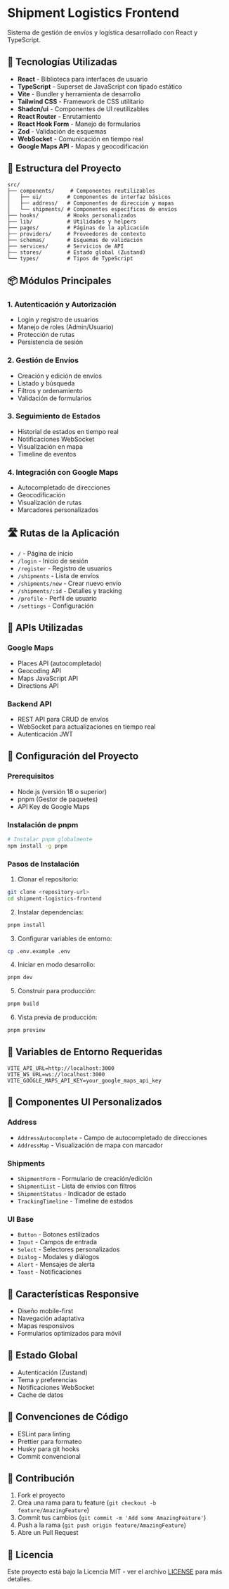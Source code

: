 # Shipment Logistics Frontend

Sistema de gestión de envíos y logística desarrollado con React y TypeScript.

## 🚀 Tecnologías Utilizadas

- **React** - Biblioteca para interfaces de usuario
- **TypeScript** - Superset de JavaScript con tipado estático
- **Vite** - Bundler y herramienta de desarrollo
- **Tailwind CSS** - Framework de CSS utilitario
- **Shadcn/ui** - Componentes de UI reutilizables
- **React Router** - Enrutamiento
- **React Hook Form** - Manejo de formularios
- **Zod** - Validación de esquemas
- **WebSocket** - Comunicación en tiempo real
- **Google Maps API** - Mapas y geocodificación

## 📁 Estructura del Proyecto

```
src/
├── components/     # Componentes reutilizables
│   ├── ui/        # Componentes de interfaz básicos
│   ├── address/   # Componentes de dirección y mapas
│   └── shipments/ # Componentes específicos de envíos
├── hooks/         # Hooks personalizados
├── lib/           # Utilidades y helpers
├── pages/         # Páginas de la aplicación
├── providers/     # Proveedores de contexto
├── schemas/       # Esquemas de validación
├── services/      # Servicios de API
├── stores/        # Estado global (Zustand)
└── types/         # Tipos de TypeScript
```

## 📦 Módulos Principales

### 1. Autenticación y Autorización

- Login y registro de usuarios
- Manejo de roles (Admin/Usuario)
- Protección de rutas
- Persistencia de sesión

### 2. Gestión de Envíos

- Creación y edición de envíos
- Listado y búsqueda
- Filtros y ordenamiento
- Validación de formularios

### 3. Seguimiento de Estados

- Historial de estados en tiempo real
- Notificaciones WebSocket
- Visualización en mapa
- Timeline de eventos

### 4. Integración con Google Maps

- Autocompletado de direcciones
- Geocodificación
- Visualización de rutas
- Marcadores personalizados

## 🛣️ Rutas de la Aplicación

- `/` - Página de inicio
- `/login` - Inicio de sesión
- `/register` - Registro de usuarios
- `/shipments` - Lista de envíos
- `/shipments/new` - Crear nuevo envío
- `/shipments/:id` - Detalles y tracking
- `/profile` - Perfil de usuario
- `/settings` - Configuración

## 🔌 APIs Utilizadas

### Google Maps

- Places API (autocompletado)
- Geocoding API
- Maps JavaScript API
- Directions API

### Backend API

- REST API para CRUD de envíos
- WebSocket para actualizaciones en tiempo real
- Autenticación JWT

## 🔧 Configuración del Proyecto

### Prerequisitos

- Node.js (versión 18 o superior)
- pnpm (Gestor de paquetes)
- API Key de Google Maps

### Instalación de pnpm

```bash
# Instalar pnpm globalmente
npm install -g pnpm
```

### Pasos de Instalación

1. Clonar el repositorio:

```bash
git clone <repository-url>
cd shipment-logistics-frontend
```

2. Instalar dependencias:

```bash
pnpm install
```

3. Configurar variables de entorno:

```bash
cp .env.example .env
```

4. Iniciar en modo desarrollo:

```bash
pnpm dev
```

5. Construir para producción:

```bash
pnpm build
```

6. Vista previa de producción:

```bash
pnpm preview
```

## 🔐 Variables de Entorno Requeridas

```env
VITE_API_URL=http://localhost:3000
VITE_WS_URL=ws://localhost:3000
VITE_GOOGLE_MAPS_API_KEY=your_google_maps_api_key
```

## 🎨 Componentes UI Personalizados

### Address

- `AddressAutocomplete` - Campo de autocompletado de direcciones
- `AddressMap` - Visualización de mapa con marcador

### Shipments

- `ShipmentForm` - Formulario de creación/edición
- `ShipmentList` - Lista de envíos con filtros
- `ShipmentStatus` - Indicador de estado
- `TrackingTimeline` - Timeline de estados

### UI Base

- `Button` - Botones estilizados
- `Input` - Campos de entrada
- `Select` - Selectores personalizados
- `Dialog` - Modales y diálogos
- `Alert` - Mensajes de alerta
- `Toast` - Notificaciones

## 📱 Características Responsive

- Diseño mobile-first
- Navegación adaptativa
- Mapas responsivos
- Formularios optimizados para móvil

## 🔄 Estado Global

- Autenticación (Zustand)
- Tema y preferencias
- Notificaciones WebSocket
- Cache de datos

## 📝 Convenciones de Código

- ESLint para linting
- Prettier para formateo
- Husky para git hooks
- Commit convencional

## 🤝 Contribución

1. Fork el proyecto
2. Crea una rama para tu feature (`git checkout -b feature/AmazingFeature`)
3. Commit tus cambios (`git commit -m 'Add some AmazingFeature'`)
4. Push a la rama (`git push origin feature/AmazingFeature`)
5. Abre un Pull Request

## 📄 Licencia

Este proyecto está bajo la Licencia MIT - ver el archivo [LICENSE](LICENSE) para más detalles.
